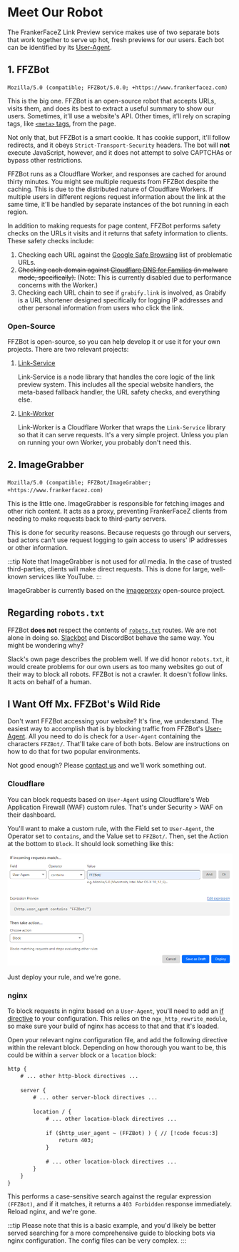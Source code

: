 <script setup>

import LinkPreview from '../../components/LinkPreview.vue';

</script>
<link rel="stylesheet" href="https://use.fontawesome.com/releases/v6.4.2/css/all.css">

# Meet Our Robot

The FrankerFaceZ Link Preview service makes use of two separate bots that
work together to serve up hot, fresh previews for our users. Each bot can
be identified by its [User-Agent](https://en.wikipedia.org/wiki/User-Agent_header).

## 1. FFZBot
`Mozilla/5.0 (compatible; FFZBot/5.0.0; +https://www.frankerfacez.com)`

This is the big one. FFZBot is an open-source robot that accepts URLs,
visits them, and does its best to extract a useful summary to show our
users. Sometimes, it'll use a website's API. Other times, it'll rely on
scraping tags, like [`<meta>` tags](https://en.wikipedia.org/wiki/Meta_element),
from the page.

Not only that, but FFZBot is a smart cookie. It has cookie support, it'll
follow redirects, and it obeys `Strict-Transport-Security` headers. The bot
will **not** execute JavaScript, however, and it does not attempt to solve
CAPTCHAs or bypass other restrictions.

FFZBot runs as a Cloudflare Worker, and responses are cached for around
thirty minutes. You might see multiple requests from FFZBot despite the
caching. This is due to the distributed nature of Cloudflare Workers. If
multiple users in different regions request information about the link at
the same time, it'll be handled by separate instances of the bot running
in each region.

In addition to making requests for page content, FFZBot performs safety checks
on the URLs it visits and it returns that safety information to clients.
These safety checks include:

1. Checking each URL against the [Google Safe Browsing](https://safebrowsing.google.com/) list of problematic URLs.
2. ~~Checking each domain against [Cloudflare DNS for Families](https://developers.cloudflare.com/1.1.1.1/setup/#1111-for-families) (in malware mode, specifically).~~ (Note: This is currently disabled due to performance concerns with the Worker.)
3. Checking each URL chain to see if `grabify.link` is involved, as Grabify is
a URL shortener designed specifically for logging IP addresses and other personal
information from users who click the link.

### Open-Source

FFZBot is open-source, so you can help develop it or use it for your own
projects. There are two relevant projects:

1. [Link-Service](https://github.com/FrankerFaceZ/Link-Service)

    Link-Service is a node library that handles the core logic of the link
    preview system. This includes all the special website handlers, the
    meta-based fallback handler, the URL safety checks, and everything else.

    <LinkPreview
        :forceShort="true"
        :link="true"
        href="https://github.com/FrankerFaceZ/Link-Service"
    />

2. [Link-Worker](https://github.com/FrankerFaceZ/Link-Worker)

    Link-Worker is a Cloudflare Worker that wraps the `Link-Service` library
    so that it can serve requests. It's a very simple project. Unless you
    plan on running your own Worker, you probably don't need this.

    <LinkPreview
        :forceShort="true"
        :link="true"
        href="https://github.com/FrankerFaceZ/Link-Worker"
    />
    


## 2. ImageGrabber
`Mozilla/5.0 (compatible; FFZBot/ImageGrabber; +https://www.frankerfacez.com)`

This is the little one. ImageGrabber is responsible for fetching images
and other rich content. It acts as a proxy, preventing FrankerFaceZ clients
from needing to make requests back to third-party servers.

This is done for security reasons. Because requests go through our servers,
bad actors can't use request logging to gain access to users' IP addresses
or other information.

:::tip
Note that ImageGrabber is not used for *all* media. In the case of trusted
third-parties, clients will make direct requests. This is done for large,
well-known services like YouTube.
:::

ImageGrabber is currently based on the [imageproxy](https://github.com/willnorris/imageproxy) open-source project.

<LinkPreview
    :forceShort="true"
    :link="true"
    href="https://github.com/willnorris/imageproxy"
/>


## Regarding `robots.txt`

FFZBot **does not** respect the contents of [`robots.txt`](https://en.wikipedia.org/wiki/Robots.txt)
routes. We are not alone in doing so. [Slackbot](https://api.slack.com/robots)
and DiscordBot behave the same way. You might be wondering why?

Slack's own page describes the problem well. If we did honor `robots.txt`,
it would create problems for our own users as too many websites go out
of their way to block all robots. FFZBot is not a crawler. It doesn't follow
links. It acts on behalf of a human.


## I Want Off Mx. FFZBot's Wild Ride

Don't want FFZBot accessing your website? It's fine, we understand. The
easiest way to accomplish that is by blocking traffic from FFZBot's
[User-Agent](https://en.wikipedia.org/wiki/User-Agent_header). All you
need to do is check for a `User-Agent` containing the characters
`FFZBot/`. That'll take care of both bots. Below are instructions on
how to do that for two popular environments.

Not good enough? Please [contact us](https://www.frankerfacez.com/contact) and
we'll work something out.


### Cloudflare

You can block requests based on `User-Agent` using Cloudflare's Web Application
Firewall (WAF) custom rules. That's under Security > WAF on their dashboard.

You'll want to make a custom rule, with the Field set to `User-Agent`, the
Operator set to `contains`, and the Value set to `FFZBot/`. Then, set the Action
at the bottom to `Block`. It should look something like this:

![An image of the Cloudflare dashboard, demonstrating how to create a rule as described above.](cloudflare-rule.png)

Just deploy your rule, and we're gone.

### nginx

To block requests in nginx based on a `User-Agent`, you'll need to add an
[if directive](https://nginx.org/en/docs/http/ngx_http_rewrite_module.html#if)
to your configuration. This relies on the `ngx_http_rewrite_module`, so make
sure your build of nginx has access to that and that it's loaded.

Open your relevant nginx configuration file, and add the following directive
within the relevant block. Depending on how thorough you want to be, this
could be within a `server` block or a `location` block:

```nginx
http {
    # ... other http-block directives ...

    server {
        # ... other server-block directives ...

        location / {
            # ... other location-block directives ...

            if ($http_user_agent ~ (FFZBot) ) { // [!code focus:3]
                return 403;
            }

            # ... other location-block directives ...
        }
    }
}
```

This performs a case-sensitive search against the regular expression `(FFZBot)`,
and if it matches, it returns a `403 Forbidden` response immediately. Reload
nginx, and we're gone.

:::tip
Please note that this is a basic example, and you'd likely be better served
searching for a more comprehensive guide to blocking bots via nginx configuration.
The config files can be very complex.
:::